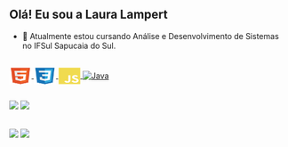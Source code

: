 ## Olá! Eu sou a Laura Lampert

- 🌱 Atualmente estou cursando Análise e Desenvolvimento de Sistemas no IFSul Sapucaia do Sul.

<div>
  <a href="https://github.com/LauraLampert">
</div>

<div style="display: inline_block"><br>
  <img align="center" alt="HTML" height="30" width="40" src="https://raw.githubusercontent.com/devicons/devicon/master/icons/html5/html5-original.svg">
  <img align="center" alt="CSS" height="30" width="40" src="https://raw.githubusercontent.com/devicons/devicon/master/icons/css3/css3-original.svg"> 
 <img align="center" alt="Js" height="30" width="40" src="https://raw.githubusercontent.com/devicons/devicon/master/icons/javascript/javascript-plain.svg">
  <img align="center" alt="Java" height="30" width="40"  src="https://cdn.jsdelivr.net/gh/devicons/devicon@latest/icons/java/java-original.svg" />
 <!-- 
  **<img align="right" alt="Laura" src=""
  -->
</div>

##

<div>
  <a href="https://www.linkedin.com/in/laura-lampert-74aa9325a/" target="_blank"><img src="https://img.shields.io/badge/-LinkedIn-%230077B5?style=for-the-badge&logo=linkedin&logoColor=white" target="_blank"></a> 
  <a href = "mailto:lampertlaura46@gmail.com"><img src="https://img.shields.io/badge/-Gmail-D14836?style=for-the-badge&logo=gmail&logoColor=white" target="_blank"></a>
</div>

##

<div>
  <img height="160em" align="center" src="https://github-readme-stats-sigma-five.vercel.app/api?username=LauraLampert&show_icons=true&theme=gotham">
 <img height="160em" align="center" src="https://github-readme-stats-sigma-five.vercel.app/api/top-langs/?username=LauraLampert&hide_progress=true&theme=gotham">
</div>
